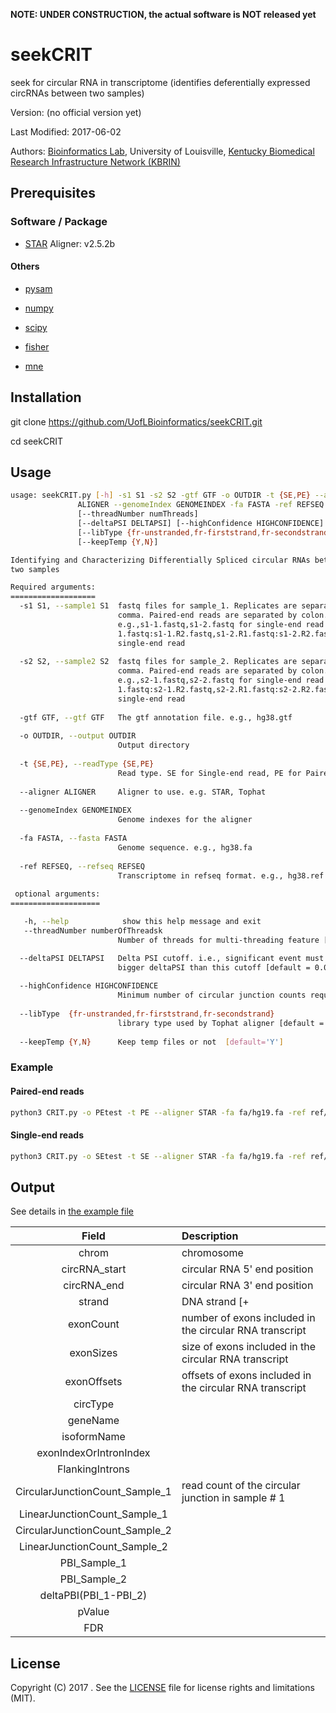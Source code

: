 **NOTE: UNDER CONSTRUCTION, the actual software is NOT released yet**

# seekCRIT
seek for circular RNA in transcriptome (identifies deferentially expressed circRNAs between two samples)

Version: (no official version yet)

Last Modified: 2017-06-02

Authors: [Bioinformatics Lab](http://bioinformatics.louisville.edu/lab/index.php), University of Louisville, [Kentucky Biomedical Research Infrastructure Network (KBRIN)](http://louisville.edu/research/kbrin/)


## Prerequisites

### Software / Package
- [STAR](https://github.com/alexdobin/STAR) Aligner: v2.5.2b

#### Others
- [pysam](https://github.com/pysam-developers/pysam) 

- [numpy](https://github.com/numpy/numpy) 

- [scipy](https://docs.scipy.org/doc/scipy/reference/dev/index.html)

- [fisher](https://pypi.python.org/pypi/fisher/)

- [mne](https://martinos.org/mne/dev/generated/mne.stats.fdr_correction.html)


## Installation
git clone https://github.com/UofLBioinformatics/seekCRIT.git

cd seekCRIT


## Usage

```bash 
usage: seekCRIT.py [-h] -s1 S1 -s2 S2 -gtf GTF -o OUTDIR -t {SE,PE} --aligner
               ALIGNER --genomeIndex GENOMEINDEX -fa FASTA -ref REFSEQ
               [--threadNumber numThreads]
               [--deltaPSI DELTAPSI] [--highConfidence HIGHCONFIDENCE]
               [--libType {fr-unstranded,fr-firststrand,fr-secondstrand}]
               [--keepTemp {Y,N}]

Identifying and Characterizing Differentially Spliced circular RNAs between
two samples

Required arguments:
=================== 
  -s1 S1, --sample1 S1  fastq files for sample_1. Replicates are separated by
                        comma. Paired-end reads are separated by colon.
                        e.g.,s1-1.fastq,s1-2.fastq for single-end read. s1-1.R
                        1.fastq:s1-1.R2.fastq,s1-2.R1.fastq:s1-2.R2.fastq for
                        single-end read
                        
  -s2 S2, --sample2 S2  fastq files for sample_2. Replicates are separated by
                        comma. Paired-end reads are separated by colon.
                        e.g.,s2-1.fastq,s2-2.fastq for single-end read. s2-1.R
                        1.fastq:s2-1.R2.fastq,s2-2.R1.fastq:s2-2.R2.fastq for
                        single-end read
                        
  -gtf GTF, --gtf GTF   The gtf annotation file. e.g., hg38.gtf
  
  -o OUTDIR, --output OUTDIR
                        Output directory
                        
  -t {SE,PE}, --readType {SE,PE}
                        Read type. SE for Single-end read, PE for Paired-end read
                        
  --aligner ALIGNER     Aligner to use. e.g. STAR, Tophat 
  
  --genomeIndex GENOMEINDEX
                        Genome indexes for the aligner
                        
  -fa FASTA, --fasta FASTA
                        Genome sequence. e.g., hg38.fa
                        
  -ref REFSEQ, --refseq REFSEQ
                        Transcriptome in refseq format. e.g., hg38.ref.txt
                        
 optional arguments:
====================

   -h, --help            show this help message and exit
   --threadNumber numberOfThreadsk
                        Number of threads for multi-threading feature [default = 4]

  --deltaPSI DELTAPSI   Delta PSI cutoff. i.e., significant event must show
                        bigger deltaPSI than this cutoff [default = 0.05]
                        
  --highConfidence HIGHCONFIDENCE
                        Minimum number of circular junction counts required [default = 1]
                        
  --libType  {fr-unstranded,fr-firststrand,fr-secondstrand}
                        library type used by Tophat aligner [default ='fr-unstranded']
                        
  --keepTemp {Y,N}      Keep temp files or not  [default='Y']

```
### Example
#### Paired-end reads
```bash
python3 CRIT.py -o PEtest -t PE --aligner STAR -fa fa/hg19.fa -ref ref/hg19.ref.txt --genomeIndex /media/bio/data/STARIndex/hg19 -s1 testData/231ESRP.25K.rep-1.R1.fastq:testData/231ESRP.25K.rep-1.R2.fastq,testData/231ESRP.25K.rep-2.R1.fastq:testData/231ESRP.25K.rep-2.R2.fastq -s2 testData/231EV.25K.rep-1.R1.fastq:testData/231EV.25K.rep-1.R2.fastq,testData/231EV.25K.rep-2.R1.fastq:testData/231EV.25K.rep-2.R2.fastq -gtf testData/test.gtf --threadNumber 12 
```
#### Single-end reads

```bash
python3 CRIT.py -o SEtest -t SE --aligner STAR -fa fa/hg19.fa -ref ref/hg19.ref.txt --genomeIndex /media/bio/data/STARIndex/hg19 -s1 testData/231ESRP.25K.rep-1.R1.fastq,testData/231ESRP.25K.rep-1.R2.fastq,testData/231ESRP.25K.rep-2.R1.fastq,testData/231ESRP.25K.rep-2.R2.fastq -s2 testData/231EV.25K.rep-1.R1.fastq,testData/231EV.25K.rep-1.R2.fastq,testData/231EV.25K.rep-2.R1.fastq,testData/231EV.25K.rep-2.R2.fastq -gtf testData/test.gtf --threadNumber 12 
```




## Output

See details in [the example file]()

| Field                           | Description                                                                  |
| :------------------------------:|:---------------------------------------------------------------------------- |
| chrom                           | chromosome                                                                   |
| circRNA_start                   | circular RNA 5' end position                                                 |
| circRNA_end                     | circular RNA 3' end position                                                 |
| strand                          | DNA strand  [+|-]                                                            |
| exonCount                       | number of exons included in the circular RNA transcript                      |
| exonSizes                       | size of exons included in the circular RNA transcript                        |
| exonOffsets                     | offsets of exons included in the circular RNA transcript  					         |  
| circType					          	  | 		        						                    		                             |
| geneName						            | 		        		                    						                             |
| isoformName					            | 		                             								                             |
| exonIndexOrIntronIndex		      |                     		        								                             |
| FlankingIntrons			        	  | 		                             								                             |
| CircularJunctionCount_Sample_1  | read count of the circular junction in sample # 1                            |
| LinearJunctionCount_Sample_1	  | 	                        											                             |
| CircularJunctionCount_Sample_2  | 	                        											                             |
| LinearJunctionCount_Sample_2	  | 		                        										                             |
| PBI_Sample_1					          | 		                        										                             |
| PBI_Sample_2				         	  | 				                        								                             |
| deltaPBI(PBI_1-PBI_2)			      | 			                            							                             |
| pValue						              | 				                        								                             |
| FDR							                |                          												                             |


## License

Copyright (C) 2017 .  See the [LICENSE](https://github.com/UofLBioinformatics/seekCRIT/blob/master/LICENSE)
file for license rights and limitations (MIT).
